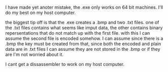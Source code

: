 I have made yet anoter mistake, the .exe only works on 64 bit machines. I'll do my best on my host computer. 

the biggest tip off is that the .exe creates a .bmp and two .txt files. one of the .txt files contains what seems like imput data, the 
other contains binary repersentations that do not match up with the first file. with this I can assume the second file is encoded somehow. 
I can assume since there is a .bmp the key must be created from that, since both the encoded and plain data are in .txt files I can assume 
they are not stored in the .bmp or if they are I'm not worried about it.

I cant get a dissassembler to work on my host computer.
